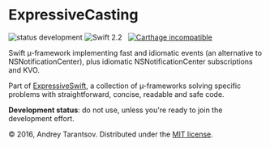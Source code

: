 # ExpressiveCasting

<img alt="status development" src="https://img.shields.io/badge/status-development-red.svg"></a>
<img alt="Swift 2.2" src="https://img.shields.io/badge/Swift-2.2-brightgreen.svg">
<img alt="" src="https://img.shields.io/cocoapods/p/ExpressiveEvents.svg">
<img alt="" src="https://img.shields.io/cocoapods/v/ExpressiveEventsg.svg">
<a href="https://github.com/Carthage/Carthage"><img alt="Carthage incompatible" src="https://img.shields.io/badge/Carthage-incompatible-red.svg"></a>

<!-- <img alt="Swift 3" src="https://img.shields.io/badge/Swift-3-brightgreen.svg"> -->
<!-- <a href="https://swift.org/package-manager/"><img alt="Swift Package Manager incompatible" src="https://img.shields.io/badge/SwiftPM-compatible-brightgreen.svg"></a> -->

Swift µ-framework implementing fast and idiomatic events (an alternative to NSNotificationCenter), plus idiomatic NSNotificationCenter subscriptions and KVO.

Part of [ExpressiveSwift](https://github.com/ExpressiveSwift/ExpressiveSwift), a collection of µ-frameworks solving specific problems with straightforward, concise, readable and safe code.

**Development status**: do not use, unless you're ready to join the development effort.

<!-- **Alpha status**: (1) seems to work, (2) is successfully used by an app under development, (3) can be adopted if you don't mind digging into and debugging the code of the framework occasionally, (4) may undergo radical changes. -->

© 2016, Andrey Tarantsov. Distributed under the [MIT license](LICENSE).

